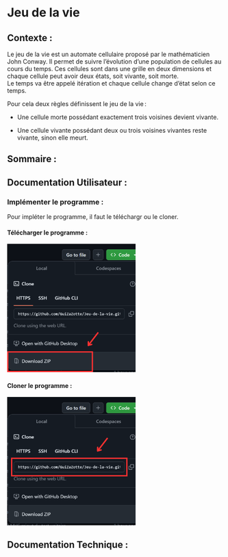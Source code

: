 # **Jeu de la vie**

## Contexte :

Le jeu de la vie est un automate cellulaire proposé par le mathématicien John Conway. Il permet de suivre l’évolution d’une population de cellules au cours du temps. Ces cellules sont dans une grille en deux dimensions et chaque cellule peut avoir deux états, soit vivante, soit morte.  
Le temps va être appelé itération et chaque cellule change d’état selon ce temps.

Pour cela deux règles définissent le jeu de la vie :

- Une cellule morte possédant exactement trois voisines devient vivante.

- Une cellule vivante possédant deux ou trois voisines vivantes reste vivante, sinon elle meurt.

## Sommaire :

## Documentation Utilisateur :

### Implémenter le programme :

Pour impléter le programme, il faut le téléchargr ou le cloner.

#### Télécharger le programme :

<img src="image.png" width="300" />

#### Cloner le programme :

<img src="image-1.png" width="300" />

## Documentation Technique :
